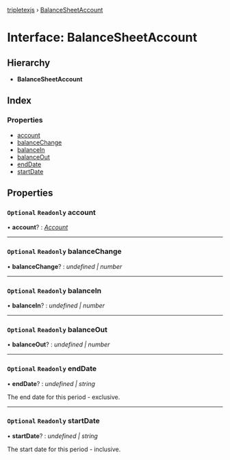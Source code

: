 [tripletexjs](../README.md) › [BalanceSheetAccount](balancesheetaccount.md)

# Interface: BalanceSheetAccount

## Hierarchy

* **BalanceSheetAccount**

## Index

### Properties

* [account](balancesheetaccount.md#optional-readonly-account)
* [balanceChange](balancesheetaccount.md#optional-readonly-balancechange)
* [balanceIn](balancesheetaccount.md#optional-readonly-balancein)
* [balanceOut](balancesheetaccount.md#optional-readonly-balanceout)
* [endDate](balancesheetaccount.md#optional-readonly-enddate)
* [startDate](balancesheetaccount.md#optional-readonly-startdate)

## Properties

### `Optional` `Readonly` account

• **account**? : *[Account](../modules/account.md)*

___

### `Optional` `Readonly` balanceChange

• **balanceChange**? : *undefined | number*

___

### `Optional` `Readonly` balanceIn

• **balanceIn**? : *undefined | number*

___

### `Optional` `Readonly` balanceOut

• **balanceOut**? : *undefined | number*

___

### `Optional` `Readonly` endDate

• **endDate**? : *undefined | string*

The end date for this period - exclusive.

___

### `Optional` `Readonly` startDate

• **startDate**? : *undefined | string*

The start date for this period - inclusive.
